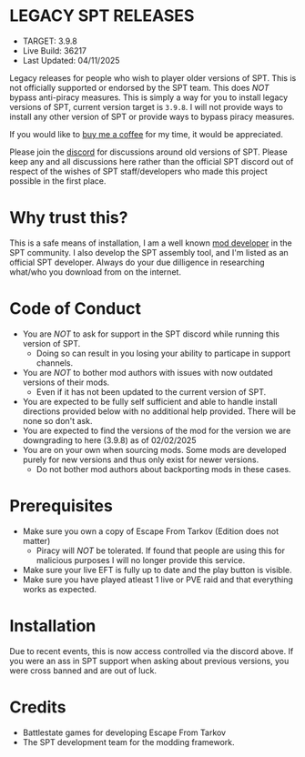 # LEGACY SPT RELEASES 
- TARGET: 3.9.8
- Live Build: 36217
- Last Updated: 04/11/2025

Legacy releases for people who wish to player older versions of SPT. This is not officially supported or endorsed by the SPT team. This does *NOT* bypass anti-piracy measures. This is simply a way for you to install legacy versions of SPT, current version target is `3.9.8`. I will not provide ways to install any other version of SPT or provide ways to bypass piracy measures. 

If you would like to [buy me a coffee](https://ko-fi.com/dirtbikercj) for my time, it would be appreciated.

Please join the [discord](https://discord.gg/XXeSBuKnHP) for discussions around old versions of SPT. Please keep any and all discussions here rather than the official SPT discord out of respect of the wishes of SPT staff/developers who made this project possible in the first place. 

# Why trust this?

This is a safe means of installation, I am a well known [mod developer](https://hub.sp-tarkov.com/files/user-file-list/37201-dirtbikercj/) in the SPT community. I also develop the SPT assembly tool, and I'm listed as an official SPT developer. Always do your due dilligence in researching what/who you download from on the internet. 

# Code of Conduct
- You are *NOT* to ask for support in the SPT discord while running this version of SPT.
  - Doing so can result in you losing your ability to particape in support channels.
- You are *NOT* to bother mod authors with issues with now outdated versions of their mods.
  - Even if it has not been updated to the current version of SPT.
- You are expected to be fully self sufficient and able to handle install directions provided below with no additional help provided. There will be none so don't ask.
- You are expected to find the versions of the mod for the version we are downgrading to here (3.9.8) as of 02/02/2025
- You are on your own when sourcing mods. Some mods are developed purely for new versions and thus only exist for newer versions.
  - Do not bother mod authors about backporting mods in these cases.

# Prerequisites
- Make sure you own a copy of Escape From Tarkov (Edition does not matter)
  - Piracy will *NOT* be tolerated. If found that people are using this for malicious purposes I will no longer provide this service. 
- Make sure your live EFT is fully up to date and the play button is visible.
- Make sure you have played atleast 1 live or PVE raid and that everything works as expected.

# Installation

Due to recent events, this is now access controlled via the discord above. If you were an ass in SPT support when asking about previous versions, you were cross banned and are out of luck.

# Credits

- Battlestate games for developing Escape From Tarkov
- The SPT development team for the modding framework.
